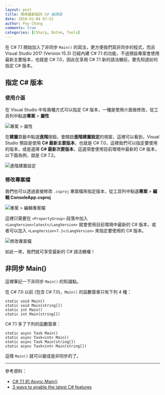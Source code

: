 ```yaml
---
layout: post
title: 使用最新版的 C# 編譯器
date: 2018-01-04 07:52
author: Poy Chang
comments: true
categories: [CSharp, Dotne, Tools]
---
```

在 C# 7.1 開始加入了非同步 `Main()` 的寫法，更方便我們寫非同步的程式，而且 Visual Studio 2017 (Version 15.3) 已經內建 C# 7.1 的功能，不過預設專案會使用最新主要版本，也就是 C# 7.0，因此在享用 C# 7.1 新的語法糖前，要先知道如何指定 C# 版本。

## 指定 C# 版本

### 使用介面

在 Visual Studio 中有兩種方式可以指定 C# 版本，一種是使用介面做修改，從工具列中點選**專案** > **屬性**

![專案 > 屬性](https://i.imgur.com/ZbscDtn.png)

在**建置**頁籤中點選**進階**按鈕，會開啟**進階建置設定**的視窗，這裡可以看到，Visual Studio 預設是使用 **C# 最新主要版本**，也就是 C# 7.0，這裡我們可以指定要使用的版本，或是選擇 **C# 最新次要版本**，這選項會使用目前環境中最新的 C# 版本，以下圖為例，就是 C# 7.2。

![進階建置設定](https://i.imgur.com/XbCSxl1.png)

### 修改專案檔

我們也可以透過直接修改 `.csproj` 專案檔來指定版本，從工具列中點選**專案** > **編輯 ConsoleApp.csproj**

![專案 > 編輯專案檔](https://i.imgur.com/Yla5vf8.png)

這裡只需要在 `<PropertyGroup>` 段落中加入 `<LangVersion>latest</LangVersion>` 就會使用目前環境中最新的 C# 版本，或者可以加入 `<LangVersion>7.1</LangVersion>` 來指定要使用的 C# 版本。

![修改專案檔](https://i.imgur.com/AP2GJyt.png)

如此一來，我們就可享受最新的 C# 語法糖囉！

## 非同步 Main()

這裡筆記一下非同步 `Main()` 的知識點。

在 C# 7.0 以前 (包含 C# 7.0)，`Main()` 的函數簽章只有下列 4 種：

```
static void Main()
static void Main(string[])
static int Main()
static int Main(string[])
```

C# 7.1 多了下列的函數簽章：

```
static async Task Main()
static async Task<int> Main()
static async Task Main(string[])
static async Task<int> Main(string[])
```

這樣 `Main()` 就可以變成是非同步的了。

----------

參考資料：

* [C# 7.1 的 Async Main()](https://dotblogs.com.tw/aspnetshare/2017/08/10/asyncmain)
* [3 ways to enable the latest C# features](https://www.meziantou.net/2017/08/24/3-ways-to-enable-the-latest-c-features)

